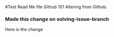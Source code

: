 #Test Read Me file
Github 101
Altering from Github.

<h3>Made this change on solving-issue-branch</h3>

<p> Here is the change</p>
